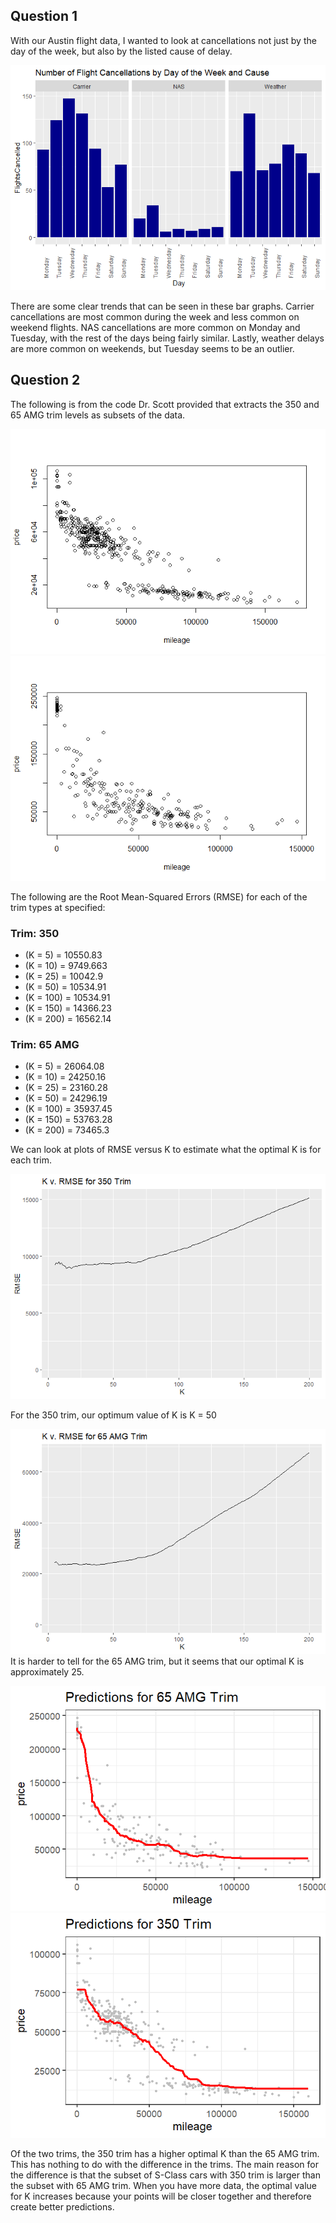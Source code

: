 Question 1
----------

With our Austin flight data, I wanted to look at cancellations not just
by the day of the week, but also by the listed cause of delay.

![](Homework-1_files/figure-markdown_strict/ggplot-1.png)

There are some clear trends that can be seen in these bar graphs.
Carrier cancellations are most common during the week and less common on
weekend flights. NAS cancellations are more common on Monday and
Tuesday, with the rest of the days being fairly similar. Lastly, weather
delays are more common on weekends, but Tuesday seems to be an outlier.

Question 2
----------

The following is from the code Dr. Scott provided that extracts the 350
and 65 AMG trim levels as subsets of the data.

![](Homework-1_files/figure-markdown_strict/subset-1.png)![](Homework-1_files/figure-markdown_strict/subset-2.png)

The following are the Root Mean-Squared Errors (RMSE) for each of the
trim types at specified:

### Trim: 350

-   (K = 5) = 10550.83
-   (K = 10) = 9749.663
-   (K = 25) = 10042.9
-   (K = 50) = 10534.91
-   (K = 100) = 10534.91
-   (K = 150) = 14366.23
-   (K = 200) = 16562.14

### Trim: 65 AMG

-   (K = 5) = 26064.08
-   (K = 10) = 24250.16
-   (K = 25) = 23160.28
-   (K = 50) = 24296.19
-   (K = 100) = 35937.45
-   (K = 150) = 53763.28
-   (K = 200) = 73465.3

We can look at plots of RMSE versus K to estimate what the optimal K is
for each trim.

![](Homework-1_files/figure-markdown_strict/plots2-1.png)

For the 350 trim, our optimum value of K is K = 50

![](Homework-1_files/figure-markdown_strict/65plot-1.png) It is harder
to tell for the 65 AMG trim, but it seems that our optimal K is
approximately 25.

![](Homework-1_files/figure-markdown_strict/plotting-1.png)![](Homework-1_files/figure-markdown_strict/plotting-2.png)

Of the two trims, the 350 trim has a higher optimal K than the 65 AMG
trim. This has nothing to do with the difference in the trims. The main
reason for the difference is that the subset of S-Class cars with 350
trim is larger than the subset with 65 AMG trim. When you have more
data, the optimal value for K increases because your points will be
closer together and therefore create better predictions.
